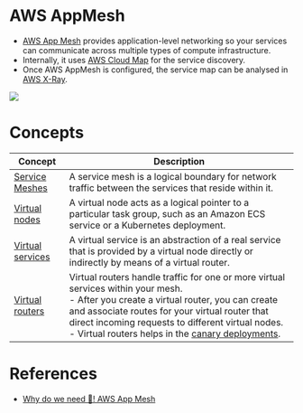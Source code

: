 # AWS AppMesh
- [AWS App Mesh](https://aws.amazon.com/app-mesh/) provides application-level networking so your services can communicate across multiple types of compute infrastructure.
- Internally, it uses [AWS Cloud Map](AWSCloudMap.md) for the service discovery.
- Once AWS AppMesh is configured, the service map can be analysed in [AWS X-Ray](../../8_ObservabilityLogs/AWSXRay.md).

![](https://miro.medium.com/max/1160/1*GiaSew6ulJAg7Ap9GWOd-w.webp)

# Concepts

| Concept                                                                                               | Description                                                                                                                                                                                                                                                                                                                                                                                         |
|-------------------------------------------------------------------------------------------------------|-----------------------------------------------------------------------------------------------------------------------------------------------------------------------------------------------------------------------------------------------------------------------------------------------------------------------------------------------------------------------------------------------------|
| [Service Meshes](https://docs.aws.amazon.com/app-mesh/latest/userguide/meshes.html)                   | A service mesh is a logical boundary for network traffic between the services that reside within it.                                                                                                                                                                                                                                                                                                |
| [Virtual nodes](https://docs.aws.amazon.com/app-mesh/latest/userguide/virtual_nodes.html)             | A virtual node acts as a logical pointer to a particular task group, such as an Amazon ECS service or a Kubernetes deployment.                                                                                                                                                                                                                                                                      |
| [Virtual services](https://docs.aws.amazon.com/app-mesh/latest/userguide/virtual_services.html)       | A virtual service is an abstraction of a real service that is provided by a virtual node directly or indirectly by means of a virtual router.                                                                                                                                                                                                                                                       |
| [Virtual routers](https://docs.aws.amazon.com/app-mesh/latest/userguide/virtual_routers.html)         | Virtual routers handle traffic for one or more virtual services within your mesh. <br/>- After you create a virtual router, you can create and associate routes for your virtual router that direct incoming requests to different virtual nodes.<br/>- Virtual routers helps in the [canary deployments](https://github.com/Anshul619/HLD-System-Designs/blob/main/13_DeploymentAndOps/Readme.md). |

# References
- [Why do we need 🤔! AWS App Mesh](https://medium.com/@saimsafder14/why-do-we-need-aws-app-mesh-3f670e874f2)